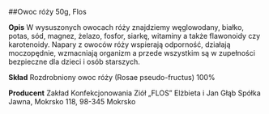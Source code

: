 ##Owoc róży 50g, Flos

**Opis** W wysuszonych owocach róży znajdziemy węglowodany, białko, potas, sód, magnez, żelazo, fosfor, siarkę, witaminy a także flawonoidy czy karotenoidy. Napary z owoców róży wspierają odporność, działają moczopędnie, wzmacniają organizm a przede wszystkim są w zupełności bezpieczne dla dzieci i osób starszych. 

**Skład** Rozdrobniony owoc róży (Rosae pseudo-fructus) 100%

**Producent** Zakład Konfekcjonowania Ziół „FLOS” Elżbieta i Jan Głąb Spółka Jawna, Mokrsko 118, 98-345 Mokrsko